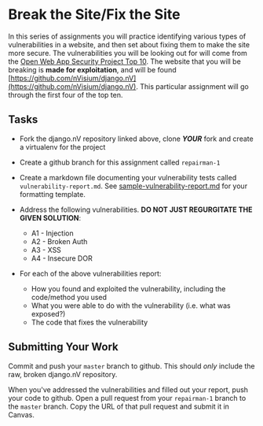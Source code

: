 # Break the Site/Fix the Site

In this series of assignments you will practice identifying various types of vulnerabilities in a website, and then set about fixing them to make the site more secure. The vulnerabilities you will be looking out for will come from the [Open Web App Security Project Top 10](https://www.owasp.org/index.php/Top_10_2013-Top_10). The website that you will be breaking is **made for exploitation**, and will be found [https://github.com/nVisium/django.nV](https://github.com/nVisium/django.nV). This particular assignment will go through the first four of the top ten.

## Tasks

- Fork the django.nV repository linked above, clone ***YOUR*** fork and create a virtualenv for the project
- Create a github branch for this assignment called `repairman-1`
- Create a markdown file documenting your vulnerability tests called `vulnerability-report.md`. See [sample-vulnerability-report.md](../downloads/sample-vulnerability-report.md) for your formatting template.
- Address the following vulnerabilities. **DO NOT JUST REGURGITATE THE GIVEN SOLUTION**:
	- A1 - Injection
	- A2 - Broken Auth
	- A3 - XSS
	- A4 - Insecure DOR
	
- For each of the above vulnerabilities report:
	- How you found and exploited the vulnerability, including the code/method you used
	- What you were able to do with the vulnerability (i.e. what was exposed?)
	- The code that fixes the vulnerability

## Submitting Your Work

Commit and push your `master` branch to github. This should *only* include the raw, broken django.nV repository.

When you've addressed the vulnerabilities and filled out your report, push your code to github. Open a pull request from your `repairman-1` branch to the `master` branch. Copy the URL of that pull request and submit it in Canvas.